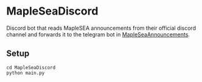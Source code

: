 # MapleSeaDiscord

Discord bot that reads MapleSEA announcements from their official discord channel and forwards it to the telegram bot in [MapleSeaAnnouncements](https://github.com/FluffDucks/MapleSeaAnnouncements).

## Setup
```
cd MapleSeaDiscord
python main.py
```
